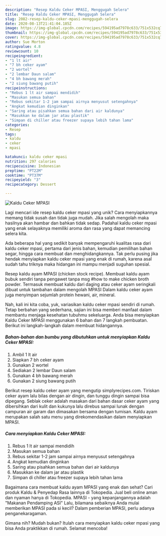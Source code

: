 ```yaml
---
description: "Resep Kaldu Ceker MPASI, Menggugah Selera"
title: "Resep Kaldu Ceker MPASI, Menggugah Selera"
slug: 2082-resep-kaldu-ceker-mpasi-menggugah-selera
date: 2020-08-13T21:41:04.185Z
image: https://img-global.cpcdn.com/recipes/594195ad7978c633/751x532cq70/kaldu-ceker-mpasi-foto-resep-utama.jpg
thumbnail: https://img-global.cpcdn.com/recipes/594195ad7978c633/751x532cq70/kaldu-ceker-mpasi-foto-resep-utama.jpg
cover: https://img-global.cpcdn.com/recipes/594195ad7978c633/751x532cq70/kaldu-ceker-mpasi-foto-resep-utama.jpg
author: Sue Morton
ratingvalue: 4.8
reviewcount: 10
recipeingredient:
- "1 lt air"
- "7 bh ceker ayam"
- "2 wortel"
- "2 lembar Daun salam"
- "4 bh bawang merah"
- "2 siung bawang putih"
recipeinstructions:
- "Rebus 1 lt air sampai mendidih"
- "Masukan semua bahan"
- "Rebus sekitar 1-2 jam sampai airnya menyusut setengahnya"
- "Angkat kemudian dinginkan"
- "Saring atau pisahkan semua bahan dari air kaldunya"
- "Masukkan ke dalam jar atau plastik"
- "Simpan di chiller atau freezer supaya lebih tahan lama"
categories:
- Resep
tags:
- kaldu
- ceker
- mpasi

katakunci: kaldu ceker mpasi 
nutrition: 297 calories
recipecuisine: Indonesian
preptime: "PT22M"
cooktime: "PT37M"
recipeyield: "3"
recipecategory: Dessert

---
```



![Kaldu Ceker MPASI](https://img-global.cpcdn.com/recipes/594195ad7978c633/751x532cq70/kaldu-ceker-mpasi-foto-resep-utama.jpg)

Lagi mencari ide resep kaldu ceker mpasi yang unik? Cara menyiapkannya memang tidak susah dan tidak juga mudah. Jika salah mengolah maka hasilnya akan hambar dan bahkan tidak sedap. Padahal kaldu ceker mpasi yang enak selayaknya memiliki aroma dan rasa yang dapat memancing selera kita.

Ada beberapa hal yang sedikit banyak mempengaruhi kualitas rasa dari kaldu ceker mpasi, pertama dari jenis bahan, kemudian pemilihan bahan segar, hingga cara membuat dan menghidangkannya. Tak perlu pusing jika hendak menyiapkan kaldu ceker mpasi yang enak di rumah, karena asal sudah tahu triknya maka hidangan ini mampu menjadi suguhan spesial.

Resep kaldu ayam MPASI (chicken stock recipe). Membuat kaldu ayam bubuk sendiri tanpa pengawet tanpa msg #how to make chicken broth powder. Termasuk membuat kaldu dari daging atau ceker ayam seringkali dibuat untuk tambahan dalam mengolah MPASI Dalam kaldu ceker ayam juga menyimpan sejumlah protein hewani, air, mineral.


Nah, kali ini kita coba, yuk, variasikan kaldu ceker mpasi sendiri di rumah. Tetap berbahan yang sederhana, sajian ini bisa memberi manfaat dalam membantu menjaga kesehatan tubuhmu sekeluarga. Anda bisa menyiapkan Kaldu Ceker MPASI menggunakan 6 bahan dan 7 langkah pembuatan. Berikut ini langkah-langkah dalam membuat hidangannya.

<!--inarticleads1-->

##### Bahan-bahan dan bumbu yang dibutuhkan untuk menyiapkan Kaldu Ceker MPASI:

1. Ambil 1 lt air
1. Siapkan 7 bh ceker ayam
1. Gunakan 2 wortel
1. Sediakan 2 lembar Daun salam
1. Gunakan 4 bh bawang merah
1. Gunakan 2 siung bawang putih


Berikut resep kaldu ceker ayam yang mengutip simplyrecipes.com. Tiriskan ceker ayam lalu bilas dengan air dingin, dan tunggu dingin sampai bisa dipegang. Seblak ceker adalah masakan dari bahan dasar ceker ayam yang dibersihkan dari kulit dan kukunya lalu direbus sampai lunak dengan campuran air garam dan dimasakan bersama dengan tumisan. Kaldu ayam merupakan salah satu menu yang direkomendasikan dalam menyiapkan MPASI. 

<!--inarticleads2-->

##### Cara menyiapkan Kaldu Ceker MPASI:

1. Rebus 1 lt air sampai mendidih
1. Masukan semua bahan
1. Rebus sekitar 1-2 jam sampai airnya menyusut setengahnya
1. Angkat kemudian dinginkan
1. Saring atau pisahkan semua bahan dari air kaldunya
1. Masukkan ke dalam jar atau plastik
1. Simpan di chiller atau freezer supaya lebih tahan lama


Bagaimana cara membuat kaldu ayam MPASI yang enak dan sehat? Cari produk Kaldu &amp; Penyedap Rasa lainnya di Tokopedia. Jual beli online aman dan nyaman hanya di Tokopedia. MPASI - yang kepanjangannya adalah &#34;Makanan Pendamping ASI&#34; Lalu, bilamana sebaiknya Anda mulai memberikan MPASI pada si kecil? Dalam pemberian MPASI, perlu adanya penganekaragaman. 

Gimana nih? Mudah bukan? Itulah cara menyiapkan kaldu ceker mpasi yang bisa Anda praktikkan di rumah. Selamat mencoba!
